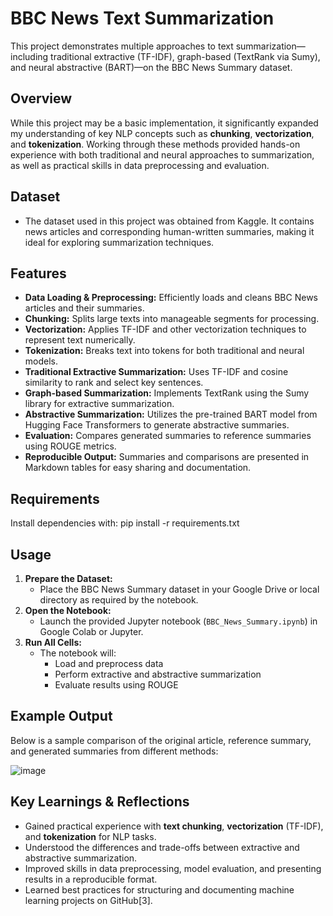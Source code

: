 # BBC News Text Summarization

This project demonstrates multiple approaches to text summarization—including traditional extractive (TF-IDF), graph-based (TextRank via Sumy), and neural abstractive (BART)—on the BBC News Summary dataset.

## Overview

While this project may be a basic implementation, it significantly expanded my understanding of key NLP concepts such as **chunking**, **vectorization**, and **tokenization**. Working through these methods provided hands-on experience with both traditional and neural approaches to summarization, as well as practical skills in data preprocessing and evaluation.

## Dataset

- The dataset used in this project was obtained from Kaggle. It contains news articles and corresponding human-written summaries, making it ideal for exploring summarization techniques.

## Features

- **Data Loading & Preprocessing:** Efficiently loads and cleans BBC News articles and their summaries.
- **Chunking:** Splits large texts into manageable segments for processing.
- **Vectorization:** Applies TF-IDF and other vectorization techniques to represent text numerically.
- **Tokenization:** Breaks text into tokens for both traditional and neural models.
- **Traditional Extractive Summarization:** Uses TF-IDF and cosine similarity to rank and select key sentences.
- **Graph-based Summarization:** Implements TextRank using the Sumy library for extractive summarization.
- **Abstractive Summarization:** Utilizes the pre-trained BART model from Hugging Face Transformers to generate abstractive summaries.
- **Evaluation:** Compares generated summaries to reference summaries using ROUGE metrics.
- **Reproducible Output:** Summaries and comparisons are presented in Markdown tables for easy sharing and documentation.

## Requirements

Install dependencies with:
pip install -r requirements.txt

## Usage

1. **Prepare the Dataset:**
   - Place the BBC News Summary dataset in your Google Drive or local directory as required by the notebook.
2. **Open the Notebook:**
   - Launch the provided Jupyter notebook (`BBC_News_Summary.ipynb`) in Google Colab or Jupyter.
3. **Run All Cells:**
   - The notebook will:
     - Load and preprocess data
     - Perform extractive and abstractive summarization
     - Evaluate results using ROUGE

## Example Output

Below is a sample comparison of the original article, reference summary, and generated summaries from different methods:

![image](https://github.com/user-attachments/assets/f2827287-f65d-4b86-9a06-b2a45ec78c89)

## Key Learnings & Reflections

- Gained practical experience with **text chunking**, **vectorization** (TF-IDF), and **tokenization** for NLP tasks.
- Understood the differences and trade-offs between extractive and abstractive summarization.
- Improved skills in data preprocessing, model evaluation, and presenting results in a reproducible format.
- Learned best practices for structuring and documenting machine learning projects on GitHub[3].
